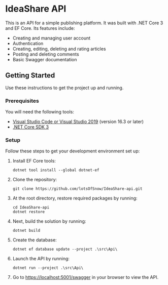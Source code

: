 # IdeaShare API

This is an API for a simple publishing platform. It was built with .NET Core 3 and EF Core. Its features include:
* Creating and managing user account
* Authentication
* Creating, editing, deleting and rating articles
* Posting and deleting comments
* Basic Swagger documentation

## Getting Started
Use these instructions to get the project up and running.

### Prerequisites
You will need the following tools:

* [Visual Studio Code or Visual Studio 2019](https://visualstudio.microsoft.com/vs/) (version 16.3 or later)
* [.NET Core SDK 3](https://dotnet.microsoft.com/download/dotnet-core/3.1)
### Setup
Follow these steps to get your development environment set up:

  1. Install EF Core tools:
     ```
     dotnet tool install --global dotnet-ef
     ```
  2. Clone the repository:
     ```
     git clone https://github.com/lotsOfSnow/IdeaShare-api.git
     ```
  3. At the root directory, restore required packages by running:
     ```
     cd IdeaShare-api
     dotnet restore
     ```
  4. Next, build the solution by running:
     ```
     dotnet build
     ```
  5. Create the database: 
     ```
     dotnet ef database update --project .\src\Api\
     ```
  6. Launch the API by running:
     ```
	 dotnet run --project .\src\Api\
	 ```
  7. Go to [https://localhost:5001/swagger](https://localhost:5001/swagger/index.html) in your browser to view the API.